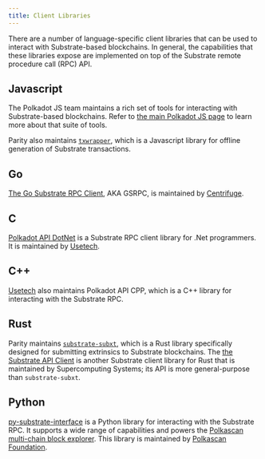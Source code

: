 ```yaml
---
title: Client Libraries
---
```


There are a number of language-specific client libraries that can be used to interact with
Substrate-based blockchains. In general, the capabilities that these libraries expose are
implemented on top of the Substrate remote procedure call (RPC) API.

## Javascript

The Polkadot JS team maintains a rich set of tools for interacting with Substrate-based blockchains.
Refer to [the main Polkadot JS page](./polkadot-js) to learn more about that suite of tools.

Parity also maintains [`txwrapper`](https://github.com/paritytech/txwrapper), which is a Javascript
library for offline generation of Substrate transactions.

## Go

[The Go Substrate RPC Client](https://github.com/centrifuge/go-substrate-rpc-client/), AKA GSRPC, is
maintained by [Centrifuge](https://centrifuge.io/).

## C

[Polkadot API DotNet](https://github.com/usetech-llc/polkadot_api_dotnet) is a Substrate RPC client
library for .Net programmers. It is maintained by [Usetech](https://usetech.com/blockchain/).

## C++

[Usetech](https://usetech.com/blockchain/) also maintains Polkadot API CPP, which is a C++ library
for interacting with the Substrate RPC.

## Rust

Parity maintains [`substrate-subxt`](https://github.com/paritytech/substrate-subxt), which is a Rust
library specifically designed for submitting extrinsics to Substrate blockchains. The
[the Substrate API Client](https://github.com/scs/substrate-api-client) is another Substrate client
library for Rust that is maintained by Supercomputing Systems; its API is more general-purpose than
`substrate-subxt`.

## Python

[py-substrate-interface](https://github.com/polkascan/py-substrate-interface) is a Python
library for interacting with the Substrate RPC. It supports a wide range of capabilities and
powers the [Polkascan multi-chain block explorer](https://polkascan.io/). This library is
maintained by [Polkascan Foundation](https://polkascan.org/).
